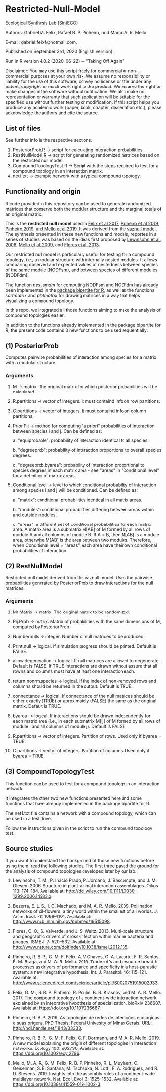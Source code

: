 # Restricted-Null-Model

[Ecological Synthesis Lab](https://marcomellolab.wordpress.com) (SintECO)

Authors: Gabriel M. Felix, Rafael B. P. Pinheiro, and Marco A. R. Mello.

E-mail: gabriel.felixf@hotmail.com.  

Published on September 3rd, 2020 (English version).

Run in R version 4.0.2 (2020-06-22) -- "Taking Off Again"

Disclaimer: You may use this script freely for commercial or non-commercial purposes at your own risk. We assume no responsibility or liability for the use of this software, convey no license or title under any patent, copyright, or mask work right to the product. We reserve the right to make changes in the software without notification. We also make no representation or warranty that such application will be suitable for the specified use without further testing or modification. If this script helps you produce any academic work (paper, book, chapter, dissertation etc.), please acknowledge the authors and cite the source.


## List of files

See further info in the respective sections.

1. PosteriorProb.R -> script for calculating interaction probabilities.
2. RestNullModel.R -> script for generating randomized matrices based on the restricted null model. 
3. CompoundTopologyTest.R -> Script with the steps required to test for a compound topology in an interaction matrix.
4. net1.txt -> example network with a typical compound topology.

## Functionality and origin

R code provided in this repository can be used to generate randomized matrices that conserve both the modular structure and the marginal totals of an original matrix.

This is the **restricted null model** used in [Felix et al 2017](https://doi.org/10.1101/236687), [Pinheiro et al 2019](https://doi.org/10.1002/ecy.2796), [Pinheiro 2019](http://hdl.handle.net/1843/33333), and [Mello et al 2019](https://doi.org/10.1038/s41559-019-1002-3). It was derived from the [vaznull model](https://doi.org/10.1111/j.0030-1299.2007.15828.x). The synthesis presented in these new functions and models, reportes in a series of studies, was based on the ideas first proposed by [Lewinsohn et al. 2006](http://doi.wiley.com/10.1111/j.0030-1299.2006.14583.x), [Mello et al. 2009](http://doi.wiley.com/10.1111/j.1365-2656.2009.01567.x), and [Flores et al. 2013](http://www.nature.com/doifinder/10.1038/ismej.2012.135).

Our restricted null model is particularly useful for testing for a compound topology, i.e., a modular structure with internally nested modules. It allows comparing observed and expected values of nestedness between species of the same module (NODFsm), and between species of different modules (NODFdm). 

The function *nest.smdm* for computing NODFsm and NODFdm has already been implemented in the [package bipartite for R](https://cran.r-project.org/web/packages/bipartite/index.html), as well as the functions *sortmatrix* and *plotmatrix* for drawing matrices in a way that helps visualizing a compound topology.

In this repo, we integrated all those functions aiming to make the analysis of compound topologies easier.

In addition to the functions already implemented in the package bipartite for R, the present code contains 3 new functions to be used sequentially:

## (1) PosteriorProb

Computes pairwise probabilities of interaction among species for a matrix with a modular structure. 

### Arguments

1. M -> matrix. The original matrix for which posterior probabilities will be calculated.

2. R.partitions -> vector of integers. It must containd info on row partitions.

3. C.partitions -> vector of integers. It must containd info on column partitions.

4. Prior.Pij -> method for computing "a priori" probabilities of interaction between species i and j. Can be defined as: 

    a. "equiprobable": probability of interaction identical to all species.  

    b. "degreeprob": probability of interaction proportional to overall species degrees.

    c. "degreeprob.byarea": probability of interaction proportional to species degrees in each matrix area - see "areas" in "Conditional.level" for a definition of matrix areas.

5. Conditional.level -> level to which conditional probability of interaction among species i and j will be conditioned. Can be defined as: 

    a. "matrix": conditional probabilities identical in all matrix areas.

    b. "modules": conditional probabilities differing between areas within and outside modules.

    c. "areas": a different set of conditional probabilities for each matrix area. A matrix area is a submatrix M[AB] of M formed by all rows of module A and all columns of module B. If A = B, then M[AB] is a module area, otherwise M[AB] is the area between two modules. Therefore, when Conditional.level =  "areas", each area have their own conditional probabilities of interaction.  

## (2) RestNullModel

Restricted null model derived from the vaznull model. Uses the pairwise probabilities generated by PosteriorProb to draw interactions for the null matrices.

### Arguments

1. M: Matrix -> matrix. The original matrix to be randomized.

2. Pij.Prob -> matrix. Matrix of probabilities with the same dimensions of M, computed by PosteriorProb.

3. Numbernulls -> integer. Number of null matrices to be produced.

4. Print.null -> logical. If simulation progress should be printed. Default is FALSE.

5. allow.degeneration -> logical. If null matrices are allowed to degenerate. Default is FALSE. If TRUE interactions are drawn without assure that all rowns and columns must have at least one interaction each.

6. return.nonrm.species -> logical. If the index of non-removed rows and columns should be returned in the output. Default is TRUE.

7. connectance -> logical. If connectance of the null matrices should be either exactly (TRUE) or aproximately (FALSE) the same as the original matrix. Default is TRUE.

8. byarea- > logical. If interactions should be drawn independently for each matrix area (i.e., in each submatrix M[ij] of M formed by all rows of module i and all columns of module j). Default is FALSE

9. R.partitions -> vector of integers. Partition of rows. Used only if byarea = TRUE.

10. C.partitions -> vector of integers. Partition of columns. Used only if byarea = TRUE.


## (3) CompoundTopologyTest 

This function can be used to test for a compound topology in an interaction network. 

It integrates the other two new functions presented here and some functions that have already implemented in the package bipartite for R.

The net1.txt file contains a network with a compound topology, which can be used in a test drive.

Follow the instructions given in the script to run the compound topology test.


## Source studies

If you want to understand the background of those new functions before using them, read the following studies. The first three paved the ground for the analysis of compound topologies developed later by our lab.

1. Lewinsohn, T. M., P. Inácio Prado, P. Jordano, J. Bascompte, and J. M. Olesen. 2006. Structure in plant-animal interaction assemblages. Oikos 113: 174–184. Available at: http://doi.wiley.com/10.1111/j.0030-1299.2006.14583.x.

2. Bezerra, E. L. S., I. C. Machado, and M. A. R. Mello. 2009. Pollination networks of oil-flowers: a tiny world within the smallest of all worlds. J. Anim. Ecol. 78: 1096–1101. Available at: http://www.ncbi.nlm.nih.gov/pubmed/19515098.

3. Flores, C. O., S. Valverde, and J. S. Weitz. 2013. Multi-scale structure and geographic drivers of cross-infection within marine bacteria and phages. ISME J. 7: 520–532. Available at: http://www.nature.com/doifinder/10.1038/ismej.2012.135.

4. Pinheiro, R. B. P., G. M. F. Félix, A. V Chaves, G. A. Lacorte, F. R. Santos, É. M. Braga, and M. A. R. Mello. 2016. Trade-offs and resource breadth processes as drivers of performance and specificity in a host–parasite system: a new integrative hypothesis. Int. J. Parasitol. 46: 115–121. Available at: http://www.sciencedirect.com/science/article/pii/S0020751915002933.

5. Felix, G. M., R. B. P. Pinheiro, R. Poulin, B. R. Krasnov, and M. A. R. Mello. 2017. The compound topology of a continent-wide interaction network explained by an integrative hypothesis of specialization. bioRxiv 236687. Available at: https://doi.org/10.1101/236687.

6. Pinheiro, R. B. P. 2019. As topologias de redes de interações ecológicas e suas origens. PhD Thesis, Federal Univesity of Minas Gerais. URL: http://hdl.handle.net/1843/33333. 

7. Pinheiro, R. B. P., G. M. F. Felix, C. F. Dormann, and M. A. R. Mello. 2019. A new model explaining the origin of different topologies in interaction networks. Ecology 100: e02796. Available at: https://doi.org/10.1002/ecy.2796.

8. Mello, M. A. R., G. M. Felix, R. B. P. Pinheiro, R. L. Muylaert, C. Geiselman, S. E. Santana, M. Tschapka, N. Lotfi, F. A. Rodrigues, and R. D. Stevens. 2019. Insights into the assembly rules of a continent-wide multilayer network. Nat. Ecol. Evol. 3: 1525–1532. Available at: https://doi.org/10.1038/s41559-019-1002-3.

